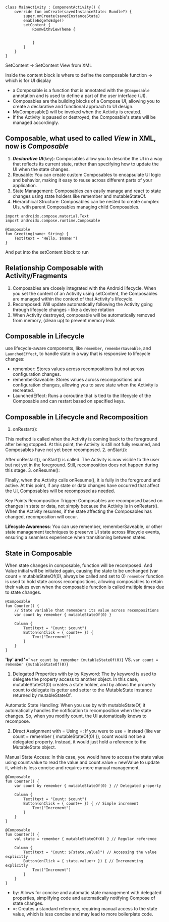 ```
class MainActivity : ComponentActivity() {
    override fun onCreate(savedInstanceState: Bundle?) {
        super.onCreate(savedInstanceState)
        enableEdgeToEdge()
        setContent {
            RoomwithViewTheme {


            }
        }
    }
}
```

SetContent -> SetContent View from XML

Inside the content block is where to define the composable function -> which is for UI display
- a Composable is a function that is annotated with the ```@Composable``` annotation and is used to define a part of the user interface (UI). 
- Composables are the building blocks of a Compose UI, allowing you to create a declarative and functional approach to UI design.
- MyComposable() will be invoked when the Activity is created.
- If the Activity is paused or destroyed, the Composable's state will be managed accordingly.


## Composable, what used to called _View_ in XML, now is _Composable_ 
1. _**Declarative UI**_(key): Composables allow you to describe the UI in a way that reflects its current state, rather than specifying how to update the UI when the state changes.
2. Reusable: You can create custom Composables to encapsulate UI logic and behavior, making it easy to reuse across different parts of your application.
3. State Management: Composables can easily manage and react to state changes using state holders like remember and mutableStateOf.
4. Hierarchical Structure: Composables can be nested to create complex UIs, with parent Composables managing child Composables.
```
import androidx.compose.material.Text
import androidx.compose.runtime.Composable

@Composable
fun Greeting(name: String) {
    Text(text = "Hello, $name!")
}

```
And put into the setContent block to run

## Relationship Composable with Activity/Fragments
1. Composables are closely integrated with the Android lifecycle. When you set the content of an Activity using setContent, 
the Composables are managed within the context of that Activity's lifecycle.
2. Recomposed: Will update automatically following the Activity going through lifecycle changes - like a device rotation
3. When Activity destroyed, composable will be automatically removed from memory, (clean up) to prevent memory leak



## Composable in Lifecycle

use lifecycle-aware components, like ```remember```, ```rememberSaveable```, and ```LaunchedEffect```, to handle state in a way that is responsive to lifecycle changes:

- remember: Stores values across recompositions but not across configuration changes.
- rememberSaveable: Stores values across recompositions and configuration changes, allowing you to save state when the Activity is recreated.
- LaunchedEffect: Runs a coroutine that is tied to the lifecycle of the Composable and can restart based on specified keys.

## Composable in Lifecycle and Recomposition 
1. onRestart():

This method is called when the Activity is coming back to the foreground after being stopped.
At this point, the Activity is still not fully resumed, and Composables have not yet been recomposed.
2. onStart():

After onRestart(), onStart() is called. The Activity is now visible to the user but not yet in the foreground.
Still, recomposition does not happen during this stage.
3. onResume():

Finally, when the Activity calls onResume(), it is fully in the foreground and active.
At this point, if any state or data changes have occurred that affect the UI, Composables will be recomposed as needed.

Key Points
Recomposition Trigger: Composables are recomposed based on changes in state or data, not simply because the Activity is in onRestart(). 
When the Activity resumes, if the state affecting the Composables has changed, recomposition will occur.

**Lifecycle Awareness**: You can use remember, rememberSaveable, or other state management techniques to preserve UI state across lifecycle events, 
ensuring a seamless experience when transitioning between states.


## State in Composable
When state changes in composable, function will be recomposed. And Value initial will be initiated again, causing the state to be unchanged (var count = mutableStateOf(0), always be called and set to 0)
```remember``` function is used to hold state across recompositions, allowing composables to retain their values even when the composable function is called multiple times due to state changes.
```
@Composable
fun Counter() {
    // State variable that remembers its value across recompositions
    var count by remember { mutableStateOf(0) }

    Column {
        Text(text = "Count: $count")
        Button(onClick = { count++ }) {
            Text("Increment")
        }
    }
}

```

**'by' and '='**
```var count by remember {mutableStateOf(0)}```  VS.  ```var count = remember {mutableStateOf(0)}```
1. Delegated Properties with by
by Keyword: The by keyword is used to delegate the property access to another object. In this case, mutableStateOf(0) creates a state holder, and by allows the property count to delegate its getter and setter to the MutableState instance returned by mutableStateOf.

Automatic State Handling: When you use by with mutableStateOf, it automatically handles the notification to recomposition when the state changes. So, when you modify count, the UI automatically knows to recompose.

2. Direct Assignment with =
Using =: If you were to use = instead (like var count = remember { mutableStateOf(0) }), count would not be a delegated property. Instead, it would just hold a reference to the MutableState object.

Manual State Access: In this case, you would have to access the state value using count.value to read the value and count.value = newValue to update it, which is less concise and requires more manual management.

```
@Composable
fun Counter() {
    var count by remember { mutableStateOf(0) } // Delegated property

    Column {
        Text(text = "Count: $count")
        Button(onClick = { count++ }) { // Simple increment
            Text("Increment")
        }
    }
}

```
```
@Composable
fun Counter() {
    val state = remember { mutableStateOf(0) } // Regular reference

    Column {
        Text(text = "Count: ${state.value}") // Accessing the value explicitly
        Button(onClick = { state.value++ }) { // Incrementing explicitly
            Text("Increment")
        }
    }
}

```
- by: Allows for concise and automatic state management with delegated properties, simplifying code and automatically notifying Compose of state changes.
- =: Creates a standard reference, requiring manual access to the state value, which is less concise and may lead to more boilerplate code.

